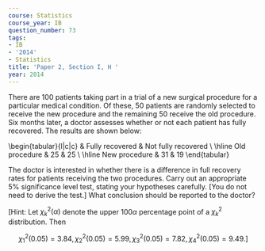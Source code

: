 ```yaml
---
course: Statistics
course_year: IB
question_number: 73
tags:
- IB
- '2014'
- Statistics
title: 'Paper 2, Section I, H '
year: 2014
---
```




There are 100 patients taking part in a trial of a new surgical procedure for a particular medical condition. Of these, 50 patients are randomly selected to receive the new procedure and the remaining 50 receive the old procedure. Six months later, a doctor assesses whether or not each patient has fully recovered. The results are shown below:

\begin{tabular}{l|c|c} 
& Fully recovered & Not fully recovered \\
\hline Old procedure & 25 & 25 \\
\hline New procedure & 31 & 19
\end{tabular}

The doctor is interested in whether there is a difference in full recovery rates for patients receiving the two procedures. Carry out an appropriate $5 \%$ significance level test, stating your hypotheses carefully. [You do not need to derive the test.] What conclusion should be reported to the doctor?

[Hint: Let $\chi_{k}^{2}(\alpha)$ denote the upper $100 \alpha$ percentage point of a $\chi_{k}^{2}$ distribution. Then

$$\left.\chi_{1}^{2}(0.05)=3.84, \chi_{2}^{2}(0.05)=5.99, \chi_{3}^{2}(0.05)=7.82, \chi_{4}^{2}(0.05)=9.49 .\right]$$